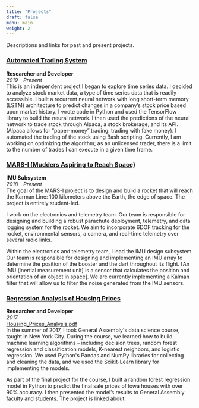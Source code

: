 ```yaml
---
title: "Projects"
draft: false
menu: main
weight: 2
---
```


Descriptions and links for past and present projects.

### [Automated Trading System](https://github.com/nico-espinosadice/quant-trading-system/tree/nico-branch)
**Researcher and Developer**  
*2019 - Present*  
This is an independent project I began to explore time series data. I decided to analyze stock market data, a type of time series data that is readily accessible. I built a recurrent neural network with long short-term memory (LSTM) architecture to predict changes in a company’s stock price based upon market history. I wrote code in Python and used the TensorFlow library to build the neural network. I then used the predictions of the neural network to trade stock through Alpaca, a stock brokerage, and its API. (Alpaca allows for “paper-money” trading: trading with fake money). I automated the trading of the stock using Bash scripting. Currently, I am working on optimizing the algorithm; as an unlicensed trader, there is a limit to the number of trades I can execute in a given time frame.

### [MARS-I (Mudders Aspiring to Reach Space)](https://sites.google.com/g.hmc.edu/mars)
**IMU Subsystem**  
*2018 - Present*  
The goal of the MARS-I project is to design and build a rocket that will reach the Karman Line: 100 kilometers above the Earth, the edge of space. The project is entirely student-led.

I work on the electronics and telemetry team. Our team is responsible for designing and building a robust parachute deployment, telemetry, and data logging system for the rocket. We aim to incorporate 6DOF tracking for the rocket, environmental sensors, a camera, and real-time telemetry over several radio links.

Within the electronics and telemetry team, I lead the IMU design subsystem. Our team is responsible for designing and implementing an IMU array to determine the position of the booster and the dart throughout its flight. [An IMU (inertial measurement unit) is a sensor that calculates the position and orientation of an object in space]. We are currently implementing a Kalman filter that will allow us to filter the noise generated from the IMU sensors.

### [Regression Analysis of Housing Prices](https://github.com/nico-espinosadice/house-price-prediction)
**Researcher and Developer**  
*2017*  
[Housing_Prices_Analysis.pdf](/img/Housing_Prices_Analysis.pdf)  
In the summer of 2017, I took General Assembly's data science course, taught in New York City. During the course, we learned how to build machine learning algorithms – including decision trees, random forest regression and classification models, K-nearest neighbors, and logistic regression. We used Python's Pandas and NumPy libraries for collecting and cleaning the data, and we used the Scikit-Learn library for implementing the models.

As part of the final project for the course, I built a random forest regression model in Python to predict the final sale prices of Iowa houses with over 90% accuracy. I then presented the model’s results to General Assembly faculty and students. The project is linked about.
